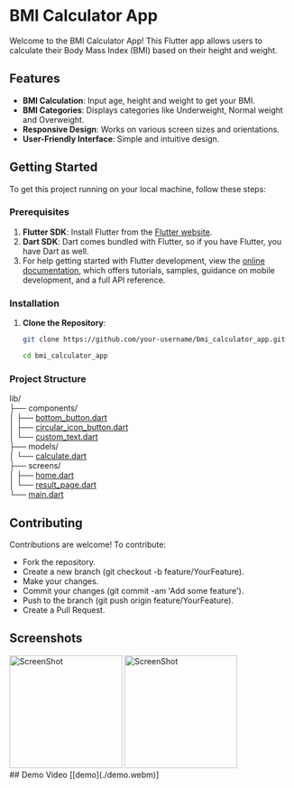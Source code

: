 # BMI Calculator App

Welcome to the BMI Calculator App! This Flutter app allows users to calculate their Body Mass Index (BMI) based on their height and weight.

## Features

- **BMI Calculation**: Input age, height and weight to get your BMI.
- **BMI Categories**: Displays categories like Underweight, Normal weight and Overweight.
- **Responsive Design**: Works on various screen sizes and orientations.
- **User-Friendly Interface**: Simple and intuitive design.

## Getting Started

To get this project running on your local machine, follow these steps:

### Prerequisites

1. **Flutter SDK**: Install Flutter from the [Flutter website](https://flutter.dev/docs/get-started/install).
2. **Dart SDK**: Dart comes bundled with Flutter, so if you have Flutter, you have Dart as well.
3. For help getting started with Flutter development, view the
[online documentation](https://docs.flutter.dev/), which offers tutorials,
samples, guidance on mobile development, and a full API reference.

### Installation

1. **Clone the Repository**:

   ```bash
   git clone https://github.com/your-username/bmi_calculator_app.git  

   cd bmi_calculator_app

### Project Structure
lib/  
├── components/   
│ ├── [bottom_button.dart](./lib/components/bottom_button.dart)  
│ ├── [circular_icon_button.dart](./lib/components/circular_icon_button.dart)  
│ └── [custom_text.dart](./lib/components/custom_text.dart)  
├── models/  
│ └── [calculate.dart](./lib/model/calculate.dart)  
├── screens/  
│ ├── [home.dart](./lib/screens/home.dart)  
│ └── [result_page.dart](./lib/screens/results_page.dart)  
└── [main.dart](./lib/main.dart)
## Contributing
Contributions are welcome! To contribute:

- Fork the repository.
- Create a new branch (git checkout -b feature/YourFeature).
- Make your changes.
- Commit your changes (git commit -am 'Add some feature').
- Push to the branch (git push origin feature/YourFeature).
- Create a Pull Request.

## Screenshots

<div>
<img alt="ScreenShot" src="./screenshot_01.png" width="200" />  
<img alt="ScreenShot" src="./screenshot_02.png" width="200" />
</div>
## Demo Video
 [[demo](./demo.webm)]
